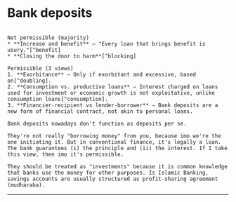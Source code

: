 # Bank deposits

~~~admonish question title="Bank deposits with interests"

Not permissible (majority)
* **Increase and benefit** — "Every loan that brings benefit is usury."[^benefit]
* **Closing the door to harm**[^blocking]

Permissible (3 views)
1. **Exorbitance** — Only if exorbitant and excessive, based on[^doubling].
2. **Consumption vs. productive loans** — Interest charged on loans used for investment or economic growth is not exploitative, unlike consumption loans[^consumption].
3. **Financier-recipient vs lender-borrower** — Bank deposits are a new form of financial contract, not akin to personal loans. 

~~~

~~~admonish tip title="My take"
Bank deposits nowadays don't function as deposits per se. 

They're not really "borrowing money" from you, because imo we're the one initiating it. But in conventional finance, it's legally a loan. The bank guarantees (i) the principle and (ii) the interest. If I take this view, then imo it's permissible.

They should be treated as "investments" because it is common knowledge that banks use the money for other purposes. Is Islamic Banking, savings accounts are usually structured as profit-sharing agreement (mudharaba).
~~~

--- 

[^benefit]: Classical Islamic legal maxim

[^blocking]: Sadd al-dharai3, a key concept in Islamic jurisprudence

[^doubling]: O you who have believed, do not consume usury, doubled and multiplied, but fear Allah that you may be successful. (Quran Ali Imran:130)

[^consumption]: Based on a prominent Islamic modernist. Productive loans help you to move on with life.
